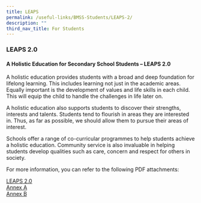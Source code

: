 ```yaml
---
title: LEAPS
permalink: /useful-links/BMSS-Students/LEAPS-2/
description: ""
third_nav_title: For Students
---
```



### LEAPS 2.0

####  A Holistic Education for Secondary School Students – LEAPS 2.0 

A holistic education provides students with a broad and deep foundation for lifelong learning. This includes learning not just in the academic areas. Equally important is the development of values and life skills in each child. This will equip the child to handle the challenges in life later on.

A holistic education also supports students to discover their strengths, interests and talents. Students tend to flourish in areas they are interested in. Thus, as far as possible, we should allow them to pursue their areas of interest.

Schools offer a range of co-curricular programmes to help students achieve a holistic education. Community service is also invaluable in helping students develop qualities such as care, concern and respect for others in society.

For more information, you can refer to the following PDF attachments:

[LEAPS 2.0](/files/LEAPS.pdf)<br>
[Annex A](/files/Annex-A.pdf)<br>
[Annex B](/files/Annex-B.pdf)